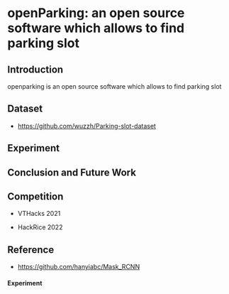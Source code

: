 # openParking: an open source software which allows to find parking slot

## Introduction

openparking is an open source software which allows to find parking slot


## Dataset
- https://github.com/wuzzh/Parking-slot-dataset

## Experiment

## Conclusion and Future Work

## Competition

- VTHacks 2021

- HackRice 2022

## Reference
- https://github.com/hanyiabc/Mask_RCNN


#### Experiment

